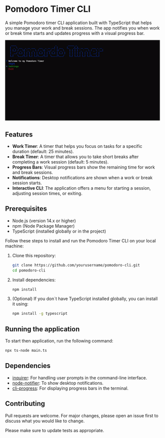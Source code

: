 # Pomodoro Timer CLI

A simple Pomodoro timer CLI application built with TypeScript that helps you manage your work and break sessions. The app notifies you when work or break time starts and updates progress with a visual progress bar.

![cli-typer demo gif](demo.gif)

## Features

- **Work Timer**: A timer that helps you focus on tasks for a specific duration (default: 25 minutes).
- **Break Timer**: A timer that allows you to take short breaks after completing a work session (default: 5 minutes).
- **Progress Bars**: Visual progress bars show the remaining time for work and break sessions.
- **Notifications**: Desktop notifications are shown when a work or break session starts.
- **Interactive CLI**: The application offers a menu for starting a session, adjusting session times, or exiting.

## Prerequisites

- Node.js (version 14.x or higher)
- npm (Node Package Manager)
- TypeScript (installed globally or in the project)

Follow these steps to install and run the Pomodoro Timer CLI on your local machine:

1. Clone this repository:

   ```bash
   git clone https://github.com/yourusername/pomodoro-cli.git
   cd pomodoro-cli
2. Install dependencies:
   ```bash
   npm install
3. (Optional) If you don´t have TypeScript installed globally, you can install it using:
   ```bash
   npm install -g typescript

## Running the application

To start then application, run the following command:

```bash
npx ts-node main.ts
```
## Dependencies

- [inquirer](https://www.npmjs.com/package/inquirer): For handling user prompts in the command-line interface.
- [node-notifier](https://www.npmjs.com/package/node-notifier): To show desktop notifications.
- [cli-progress](https://www.npmjs.com/package/cli-progress): For displaying progress bars in the terminal.

## Contributing

Pull requests are welcome. For major changes, please open an issue first
to discuss what you would like to change.

Please make sure to update tests as appropriate.
